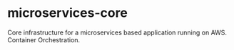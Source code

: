 # microservices-core
Core infrastructure for a microservices based application running on AWS.  Container Orchestration.

